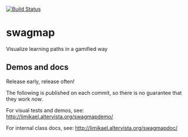 [![Build Status](https://travis-ci.org/tunapanda/swagmap.svg?branch=master)](https://travis-ci.org/tunapanda/swagmap)

swagmap
=======

Visualize learning paths in a gamified way

Demos and docs
--------------

Release early, release often!

The following is published on each commit, so there is no guarantee that they work _now_.

For visual tests and demos, see: http://limikael.altervista.org/swagmapdemo/

For internal class docs, see: http://limikael.altervista.org/swagmapdoc/
